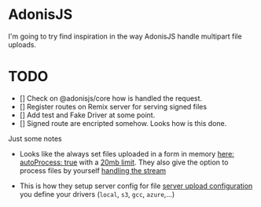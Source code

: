 # AdonisJS
I'm going to try find inspiration in the way AdonisJS handle multipart file
uploads.

# TODO
- [] Check on @adonisjs/core how is handled the request.
- [] Register routes on Remix server for serving signed files
- [] Add test and Fake Driver at some point.
- [] Signed route are encripted somehow. Looks how is this done.

Just some notes
- Looks like the always set files uploaded in a form in memory [here: autoProcess: true](https://github.com/adonisjs/core/blob/develop/templates/config/bodyparser.txt#L116) with a [20mb limit](https://github.com/adonisjs/core/blob/develop/templates/config/bodyparser.txt#L195). They also give the option to process files by yourself [handling the stream](https://github.com/adonisjs/core/blob/develop/templates/config/bodyparser.txt#L138)

- This is how they setup server config for file [server upload configuration](https://github.com/adonisjs/core/blob/develop/templates/config/drive.txt) you define your drivers (`local`, `s3`, `gcc`, `azure`,...)
